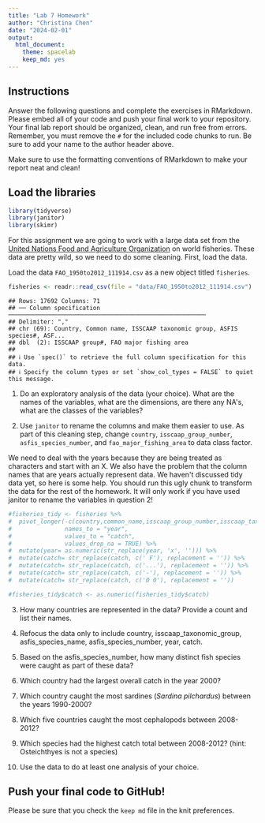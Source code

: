```yaml
---
title: "Lab 7 Homework"
author: "Christina Chen"
date: "2024-02-01"
output:
  html_document: 
    theme: spacelab
    keep_md: yes
---
```




## Instructions
Answer the following questions and complete the exercises in RMarkdown. Please embed all of your code and push your final work to your repository. Your final lab report should be organized, clean, and run free from errors. Remember, you must remove the `#` for the included code chunks to run. Be sure to add your name to the author header above.  

Make sure to use the formatting conventions of RMarkdown to make your report neat and clean!  

## Load the libraries

```r
library(tidyverse)
library(janitor)
library(skimr)
```

For this assignment we are going to work with a large data set from the [United Nations Food and Agriculture Organization](http://www.fao.org/about/en/) on world fisheries. These data are pretty wild, so we need to do some cleaning. First, load the data.  

Load the data `FAO_1950to2012_111914.csv` as a new object titled `fisheries`.

```r
fisheries <- readr::read_csv(file = "data/FAO_1950to2012_111914.csv")
```

```
## Rows: 17692 Columns: 71
## ── Column specification ────────────────────────────────────────────────────────
## Delimiter: ","
## chr (69): Country, Common name, ISSCAAP taxonomic group, ASFIS species#, ASF...
## dbl  (2): ISSCAAP group#, FAO major fishing area
## 
## ℹ Use `spec()` to retrieve the full column specification for this data.
## ℹ Specify the column types or set `show_col_types = FALSE` to quiet this message.
```

1. Do an exploratory analysis of the data (your choice). What are the names of the variables, what are the dimensions, are there any NA's, what are the classes of the variables?  


2. Use `janitor` to rename the columns and make them easier to use. As part of this cleaning step, change `country`, `isscaap_group_number`, `asfis_species_number`, and `fao_major_fishing_area` to data class factor. 


We need to deal with the years because they are being treated as characters and start with an X. We also have the problem that the column names that are years actually represent data. We haven't discussed tidy data yet, so here is some help. You should run this ugly chunk to transform the data for the rest of the homework. It will only work if you have used janitor to rename the variables in question 2!  

```r
#fisheries_tidy <- fisheries %>% 
#  pivot_longer(-c(country,common_name,isscaap_group_number,isscaap_taxonomic_group,asfi#s_species_number,asfis_species_name,fao_major_fishing_area,measure),
#               names_to = "year",
#               values_to = "catch",
#               values_drop_na = TRUE) %>% 
#  mutate(year= as.numeric(str_replace(year, 'x', ''))) %>% 
#  mutate(catch= str_replace(catch, c(' F'), replacement = '')) %>% 
#  mutate(catch= str_replace(catch, c('...'), replacement = '')) %>% 
#  mutate(catch= str_replace(catch, c('-'), replacement = '')) %>% 
#  mutate(catch= str_replace(catch, c('0 0'), replacement = ''))

#fisheries_tidy$catch <- as.numeric(fisheries_tidy$catch)
```

3. How many countries are represented in the data? Provide a count and list their names.


4. Refocus the data only to include country, isscaap_taxonomic_group, asfis_species_name, asfis_species_number, year, catch.


5. Based on the asfis_species_number, how many distinct fish species were caught as part of these data?


6. Which country had the largest overall catch in the year 2000?


7. Which country caught the most sardines (_Sardina pilchardus_) between the years 1990-2000?


8. Which five countries caught the most cephalopods between 2008-2012?


9. Which species had the highest catch total between 2008-2012? (hint: Osteichthyes is not a species)


10. Use the data to do at least one analysis of your choice.

## Push your final code to GitHub!
Please be sure that you check the `keep md` file in the knit preferences.   
